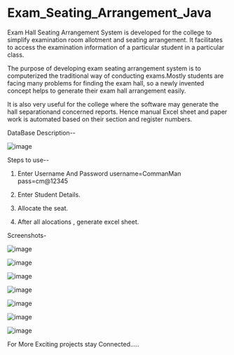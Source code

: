 # Exam_Seating_Arrangement_Java

Exam Hall Seating Arrangement System is developed for the college to simplify examination room allotment and seating arrangement. It facilitates to access the examination information of a particular student in a particular class. 

The purpose of developing exam seating arrangement system is to computerized the traditional way of conducting exams.Mostly students are facing many problems for finding the exam hall, so a newly invented concept helps to generate their exam hall arrangement easily.

It is also very useful for the college where the software may generate the hall separationand concerned reports. Hence manual Excel sheet and paper work is automated based on their section and register numbers.

DataBase Description--

![image](https://github.com/sparshag832/Exam_Seating_Arrangement_Java/assets/84582301/d6af4622-51a3-403f-acee-5aace28a6fa7)

Steps to use--

1. Enter Username And Password
username=CommanMan  pass=cm@12345

2. Enter Student Details.

3. Allocate the seat.

4. After all alocations , generate excel sheet.

Screenshots-

![image](https://github.com/sparshag832/Exam_Seating_Arrangement_Java/assets/84582301/9661e6a5-ca75-4190-9b91-3b07455be8a0)

![image](https://github.com/sparshag832/Exam_Seating_Arrangement_Java/assets/84582301/559122f3-5ca3-4463-a56f-37ade62251fa)

![image](https://github.com/sparshag832/Exam_Seating_Arrangement_Java/assets/84582301/d43f04c6-5200-49b2-b8dd-09fa8cedde6f)

![image](https://github.com/sparshag832/Exam_Seating_Arrangement_Java/assets/84582301/53d56432-da45-4327-bbde-ce062c2d6cad)

![image](https://github.com/sparshag832/Exam_Seating_Arrangement_Java/assets/84582301/71be7f66-1175-4967-82c7-1d713848aec2)

![image](https://github.com/sparshag832/Exam_Seating_Arrangement_Java/assets/84582301/aeba110e-38d8-4456-82c0-8c2ed2cdd26e)

![image](https://github.com/sparshag832/Exam_Seating_Arrangement_Java/assets/84582301/3c7722a9-f67a-476c-89e5-1e505de7984f)

For More Exciting projects stay Connected.....

